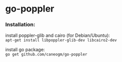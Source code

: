 go-poppler
==========

### Installation:
install poppler-glib and cairo (for Debian/Ubuntu):   
```apt-get install libpoppler-glib-dev libcairo2-dev```   
   
install go package:   
```go get github.com/caneogm/go-poppler```


